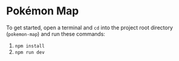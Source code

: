 # Pokémon Map

To get started, open a terminal and `cd` into the project root directory (`pokemon-map`) and run these commands:

1. `npm install`
2. `npm run dev`
